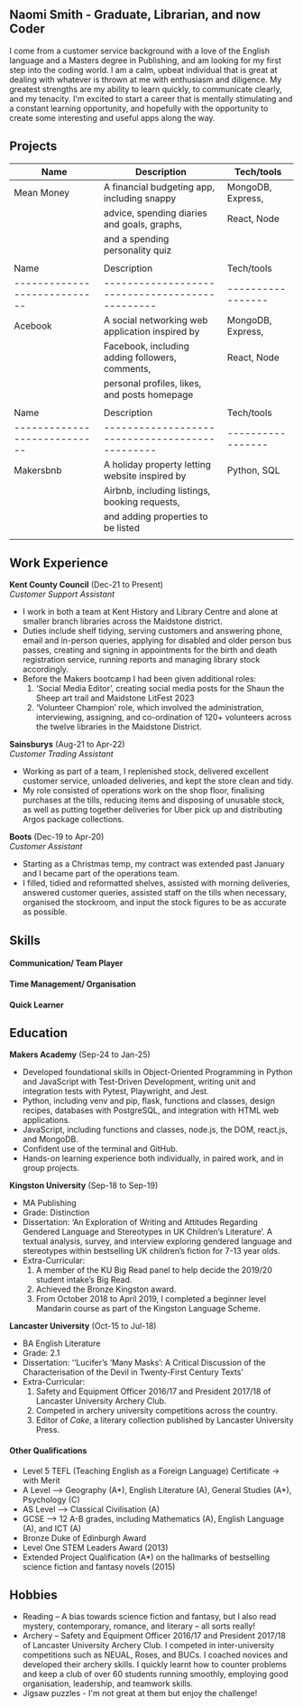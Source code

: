 ## Naomi Smith - Graduate, Librarian, and now Coder

I come from a customer service background with a love of the English language and a Masters degree in Publishing, and am looking for my first step into the coding world. I am a calm, upbeat individual that is great at dealing with whatever is thrown at me with enthusiasm and diligence. My greatest strengths are my ability to learn quickly, to communicate clearly, and my tenacity. I'm excited to start a career that is mentally stimulating and a constant learning opportunity, and hopefully with the opportunity to create some interesting and useful apps along the way.

## Projects

| Name                         | Description                                     | Tech/tools        |
| ---------------------------- | ----------------------------------------------- | ----------------- |
| Mean Money                   | A financial budgeting app, including snappy     | MongoDB, Express, |
|                              | advice, spending diaries and goals, graphs,     | React, Node       |
|                              | and a spending personality quiz                 |                   |
|                              |                                                 |                   |
| Name                         | Description                                     | Tech/tools        |
| ---------------------------- | ----------------------------------------------- | ----------------- |
| Acebook                      | A social networking web application inspired by | MongoDB, Express, |
|                              | Facebook, including adding followers, comments, | React, Node       |
|                              | personal profiles, likes, and posts homepage    |                   |
|                              |                                                 |                   |
| Name                         | Description                                     | Tech/tools        |
| ---------------------------- | ----------------------------------------------- | ----------------- |
| Makersbnb                    | A holiday property letting website inspired by  | Python, SQL       |
|                              | Airbnb, including listings, booking requests,   |                   |
|                              | and adding properties to be listed              |                   |
|                              |                                                 |                   |


## Work Experience

**Kent County Council** (Dec-21 to Present)                 
_Customer Support Assistant_

- I work in both a team at Kent History and Library Centre and alone at smaller branch libraries across the Maidstone district.
- Duties include shelf tidying, serving customers and answering phone, email and in-person queries, applying for disabled and older person bus passes, creating and signing in appointments for the birth and death registration service, running reports and managing library stock accordingly.
- Before the Makers bootcamp I had been given additional roles:
    1. ‘Social Media Editor’, creating social media posts for the Shaun the Sheep art trail and Maidstone LitFest 2023
    2. ‘Volunteer Champion’ role, which involved the administration, interviewing, assigning, and co-ordination of 120+ volunteers across the twelve libraries in the Maidstone District.

**Sainsburys** (Aug-21 to Apr-22)       
_Customer Trading Assistant_

- Working as part of a team, I replenished stock, delivered excellent customer service, unloaded deliveries, and kept the store clean and tidy.
- My role consisted of operations work on the shop floor, finalising purchases at the tills, reducing items and disposing of unusable stock, as well as putting together deliveries for Uber pick up and distributing Argos package collections.

**Boots** (Dec-19 to Apr-20)                    
_Customer Assistant_

- Starting as a Christmas temp, my contract was extended past January and I became part of the operations team.
- I filled, tidied and reformatted shelves, assisted with morning deliveries, answered customer queries, assisted staff on the tills when necessary, organised the stockroom, and input the stock figures to be as accurate as possible. 


## Skills

#### Communication/ Team Player


#### Time Management/ Organisation


#### Quick Learner



## Education

**Makers Academy** (Sep-24 to Jan-25)
- Developed foundational skills in Object-Oriented Programming in Python and JavaScript with Test-Driven Development, writing unit and integration tests with Pytest, Playwright, and Jest.
- Python, including venv and pip, flask, functions and classes, design recipes, databases with PostgreSQL, and integration with HTML web applications.
- JavaScript, including functions and classes, node.js, the DOM, react.js, and MongoDB.
- Confident use of the terminal and GitHub.
- Hands-on learning experience both individually, in paired work, and in group projects.

**Kingston University** (Sep-18 to Sep-19)

- MA Publishing
- Grade: Distinction
- Dissertation: ‘An Exploration of Writing and Attitudes Regarding Gendered Language and Stereotypes in UK Children’s Literature’. A textual analysis, survey, and interview exploring gendered language and stereotypes within bestselling UK children’s fiction for 7-13 year olds.
- Extra-Curricular:
    1. A member of the KU Big Read panel to help decide the 2019/20 student intake’s Big Read.
    2. Achieved the Bronze Kingston award.
    3. From October 2018 to April 2019, I completed a beginner level Mandarin course as part of the Kingston Language Scheme.

**Lancaster University** (Oct-15 to Jul-18)

- BA English Literature
- Grade: 2.1
- Dissertation: ‘‘Lucifer’s ‘Many Masks’: A Critical Discussion of the Characterisation of the Devil in Twenty-First Century Texts’
- Extra-Curricular:
    1. Safety and Equipment Officer 2016/17 and President 2017/18 of Lancaster University Archery Club.
    2. Competed in archery university competitions across the country.
    3. Editor of _Cake_, a literary collection published by Lancaster University Press.

#### Other Qualifications

- Level 5 TEFL (Teaching English as a Foreign Language) Certificate -> with Merit
- A Level –> Geography (A*), English Literature (A), General Studies (A*), Psychology (C)
- AS Level –> Classical Civilisation (A)
- GCSE –> 12 A-B grades, including Mathematics (A), English Language (A), and ICT (A)
- Bronze Duke of Edinburgh Award
- Level One STEM Leaders Award (2013)
- Extended Project Qualification (A*) on the hallmarks of bestselling science fiction and fantasy novels (2015)


## Hobbies

- Reading – A bias towards science fiction and fantasy, but I also read mystery, contemporary, romance, and literary – all sorts really!
- Archery – Safety and Equipment Officer 2016/17 and President 2017/18 of Lancaster University Archery Club. I competed in inter-university competitions such as NEUAL, Roses, and BUCs. I coached novices and developed their archery skills. I quickly learnt how to counter problems and keep a club of over 60 students running smoothly, employing good organisation, leadership, and teamwork skills.
- Jigsaw puzzles - I'm not great at them but enjoy the challenge!